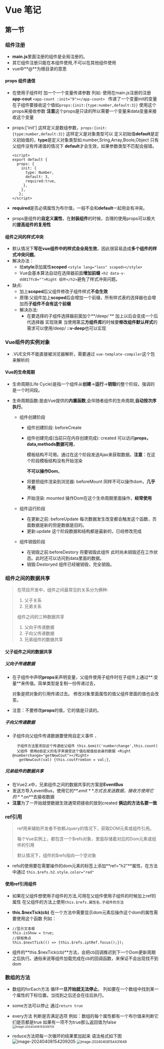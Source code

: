 # Vue 笔记

## 第一节

### 组件注册

* **main.js**里面注册的组件是全局注册的。
* 其它组件注册只能在本组件使用,不可以在其他组件使用
* vue中**@**为根目录的意思

#### props 组件通信

* 在使用子组件时 加一个一个变量传递参数
  列如: 使用在main.js注册的注册**app-cout** ``` <app-count :init="9"></app-count>  ```
  传递了一个变量init的变量 在子组件要接收这个值如``props:{init:{type:number,default:3}}`` 
  使用这个props来接收参数 **注意**这个props是只读的所以需要一个变量来data变量来接收这个变量
  
* props:['init'] 这样定义是数组参数，``props:{init:{type:number,default:3}}`` 这样定义是对象类型可以
  定义初始值**default**是定义初始值的，**type**是定义对象类型如:number,Sring,Array,Boole,Object 只有父组件没有传递值的情况下
  **default**才会生效，如果参数类型不匹配会报错。

  ```vue
  <script>
  export default {
    props: {
      init: {
        type: Number,
        default: 3,
        required:true,
       },
      },
     };
  </script>
  ```

* **required**是否必填属性为布尔值，一般不会和**default**一起用会有冲突。

* props是组件的**自定义属性**，在**封装组件**的时候，合理的使用props可以极大的**提高组件的复用性**

#### 组件之间的样式冲突

* 默认情况下**写在vue组件中的样式会全局生效**，因此很容易造成**多个组件的样式冲突问题**。
* 解决办法：
     * 给**style**添加属性**scoped** ``<style lang="less" scoped></style>``
     * Vue会基本算法自动在选择器前面**增加前缀** ``<h2 data-v-dd817fc8="">Right 组件</h2>``避免了样式冲突问题。
* 缺点: 
  * 加上**scoped**后父组件修改子组件样式**不会生效** 
  * 原理:父组件加上**scoped**后会增加一个前缀，所有样式表的选择器也会增加而**子组件不会有这个前缀**
  * 解决办法:
       * 在要选择的子组件选择器前面加个**/deep/ ** 加上以后会变成一个后代选择器 实现效果
         当使用第**三方组件库**的时候要**修改组件默认样式**的需求可以使用/deep/ **::v-deep**也可以实现 

### Vue组件的实例对象

* .VUE文件不能直接被浏览器解析，需要通过 ``vue-template-compiler``这个包来解析的

#### Vue的生命周期

* 生命周期(Life Cycle)是指一个组件从**创建**->**运行**->**销毁**的整个阶段，强调的是一个时间段。

* 生命周期函数:是由Vue提供的**内置函数**,会伴随者组件的生命周期,**自动按次序执行**。
  * 组件创建阶段
    * 组件创建阶段: beforeCreate 
    
    * 组件创建完成(当前只在内存创建完成): created 可以访问**props，data,methods数据可用**，
    
      模板结构不可用。通过在这个阶段发送Ajax来获取数据。**注意**：在这个阶段模板结构没有开始渲染
    
      **不可以操作Dom**。
    
    * 将要把组件渲染到浏览器: beforeMount 同样不可以操作dom，**几乎不用**
    
    * 开始渲染: mounted 操作Dom在这个生命周期里面操作，**经常使用**
    
  * 组件运行阶段
    * 在更新之前: beforeUpdate 每次数据发生改变都会触发这个函数，页面数据是新的但是数据是旧的。
    * 更新:update 这个阶段数据和结构都是最新的，已经修改完成
    
  * 组件销毁阶段
    * 在销毁之前:beforeDestory 将要销毁此组件 此时尚未销毁还在工作状态。此时还可以访问到data里面的数据。
    * 销毁:Destoryed 组件已经被销毁，完全销毁。

### 组件之间的数据共享

>在项目开发中，组件之间最常见的关系分为俩种:
>
>1. 父子关系
>2. 兄弟关系
>
>组件之间的三种数据共享
>
>1. 父向子传递数据
>2. 子向父传递数据
>3. 兄弟组件的数据共享

#### 父子组件之间的数据共享

##### 父向子传递数据

* 在子组件中声明**props**来声明变量，父组件使用子组件时在子组件上通过**:变量**来传值。简单类型是复制一份传递过去，

  对象是把对象的引用传递过去。 修改对象里面属性的值父组件里面的值也会改变。

* 注意：不要修改**props**的值，它的值是只读的。 

##### 子向父传递数据

* 子组件向父组件传递数据要使用自定义事件 、

  ```vue
    子组件方法里添加这个传递给父组件 this.$emit('numberchange',this.count)
    父组件 使用@自定义的名字来接受这个值在赋值给自身的数据 <Right @numberchange="getNewCout"></Right> 
     getNewCout(val) {this.coutFromSon = val;},
  ```

##### 兄弟组件的数据共享

* 在Vue2.x中，兄弟组件之间的数据共享的方案是**EventBus**
* 发送方导入eventBus，使用它的**$.emit**方式去发送数据，接收方使用它的**$.on**去接收数据
* **注意**为了一开始就使数据生效通常把接收的放到created **俩边的方法名要一致**

### ref引用


>ref用来辅助开发者不依赖Jquery的情况下，获取DOM元素或组件引用。
>
>每个Vue实例上，都包含一个$refs对象，里面存储着对应的Dom元素或组件的引用
>
>默认情况下，组件的$refs指向一个空对象

* refs的使用要在需要操作的dom元素的标签上添加**ref="h2"**属性，在方法中通过 ``this.$refs.h2.style.color="red"``

#### 使用ref引用组件

* 如果在父组件想使用子组件的方法,可用在父组件使用子组件的时候加上ref的属性 在父组件的方法上使用``this.$refs.属性名.子组件的方法``

* **this.$nexTick(cb)** 在一个方法中需要显示dom元素后操作这个dom的属性需要使用这个函数 列如：

* ```vue
  //显示文本框
  this.isShow = true;
  //获取焦点
  this.$nextTick(() => {this.$refs.iptRef.focus();});
  ```

* 组件的**this.$nexTick(cb)**方法，会把cb回调推迟到下一个Dom更新周期之后执行。通俗来说等组件加载完成在cb的回调函数，来保证不会出现找不到dom

### 数组的方法

* 数组的forEach方法 循环**一旦开始就无法停止**。 列如要在一个数组中找到某一个属性的下标位置。当找到之后还会在往后执行。
* some方法可以停止 通过``return trun``

* every方法 判断是否满足选项 例如：数组的每个属性都有一个布尔值来判断它们是否都是true 如果有一项不为true那么返回值为false
  <img src="https://oss.mrsong.top/typora/vue/image-20240408153259705.png" alt="image-20240408153259705" style="zoom: 67%;" />
* reduce方法把每一次循环的结果累加起来 语法格式如下图
  ![image-20240408154209205](https://oss.mrsong.top/typora/vue/image-20240408154209205.png) 
    <img src="https://oss.mrsong.top/typora/vue/image-20240408154431649.png" alt="image-20240408154431649" style="zoom: 80%;" />
